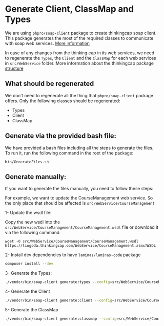 # Generate Client, ClassMap and Types

We are using `phpro/soap-client` package to create thinkingcap soap client. This package generates the most of the
required classes to communicate with soap web services. [More information](https://github.com/phpro/soap-client)

In case of any changes from the thinking cap in its web services, we need to
regenerate the `Types`, the `Client` and the `ClassMap` for each web
services in `src/WebService` folder. More information about the thinkingcap package [structure](structure.md)

## What should be regenerated

We don't need to regenerate all the thing that `phpro/soap-client` package offers.
Only the following classes should be regenerated:

-   Types
-   Client
-   ClassMap

## Generate via the provided bash file:

We have provided a bash files including all the steps to generate the files.
To run it, run the following command in the root of the package:

```
bin/GenerateFiles.sh
```

## Generate manually:

If you want to generate the files manually, you need to follow these steps:

For example, we want to update the CourseManagement web service. So the only place that should be affected
is `src/WebService/CourseManagement`

1- Update the wsdl file:

Copy the new wsdl into the `src/WebService/CourseManagement/CourseManagement.wsdl` file or download it via the
following command:

```
wget -O src/WebService/CourseManagement/CourseManagement.wsdl https://lingoda.thinkingcap.com/WebService/CourseManagement.asmx?WSDL
```

2- Install dev dependencies to have `laminas/laminas-code` package

```bash
composer install --dev
```

3- Generate the Types:

```bash
./vendor/bin/soap-client generate:types --config=src/WebService/CourseManagement/CourseManagementSoapClientConfig.php
```

4- Generate the Client

```bash
./vendor/bin/soap-client generate:client --config=src/WebService/CourseManagement/CourseManagementSoapClientConfig.php
```

5- Generate the ClassMap

```bash
./vendor/bin/soap-client generate:classmap --config=src/WebService/CourseManagement/CourseManagementSoapClientConfig.php
```
